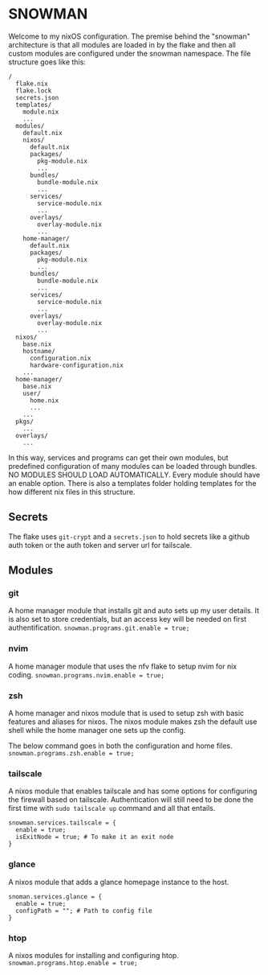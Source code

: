 # SNOWMAN
Welcome to my nixOS configuration. The premise behind the "snowman" architecture is that all modules are loaded in by the flake and then all custom modules are configured under the snowman namespace. The file structure goes like this:

```
/
  flake.nix
  flake.lock
  secrets.json
  templates/
    module.nix
    ...
  modules/
    default.nix
    nixos/
      default.nix
      packages/
        pkg-module.nix
        ...
      bundles/
        bundle-module.nix
        ...
      services/
        service-module.nix
        ...
      overlays/
        overlay-module.nix
        ...
    home-manager/
      default.nix
      packages/
        pkg-module.nix
        ...
      bundles/
        bundle-module.nix
        ...
      services/
        service-module.nix
        ...
      overlays/
        overlay-module.nix
        ...
  nixos/
    base.nix
    hostname/
      configuration.nix
      hardware-configuration.nix
    ...
  home-manager/
    base.nix
    user/
      home.nix
      ...
    ...
  pkgs/
    ...
  overlays/
    ...
```

In this way, services and programs can get their own modules, but predefined configuration of many modules can be loaded through bundles. NO MODULES SHOULD LOAD AUTOMATICALLY. Every module should have an enable option.
There is also a templates folder holding templates for the how different nix files in this structure.

## Secrets
The flake uses ```git-crypt``` and a ```secrets.json``` to hold secrets like a github auth token or the auth token and server url for tailscale. 

## Modules
### git
A home manager module that installs git and auto sets up my user details. It is also set to store credentials, but an access key will be needed on first authentification.
```snowman.programs.git.enable = true;```

### nvim
A home manager module that uses the nfv flake to setup nvim for nix coding.
```snowman.programs.nvim.enable = true;```

### zsh
A home manager and nixos module that is used to setup zsh with basic features and aliases for nixos. The nixos module makes zsh the default use shell while the home manager one sets up the config.

The below command goes in both the configuration and home files.
```snowman.programs.zsh.enable = true;```

### tailscale
A nixos module that enables tailscale and has some options for configuring the firewall based on tailscale. Authentication will still need to be done the first time with ```sudo tailscale up``` command and all that entails.
```
snowman.services.tailscale = {
  enable = true;
  isExitNode = true; # To make it an exit node
}
```

### glance
A nixos module that adds a glance homepage instance to the host.
```
snoman.services.glance = {
  enable = true;
  configPath = ""; # Path to config file
}
```

### htop
A nixos modules for installing and configuring htop.
```snowman.programs.htop.enable = true;```
